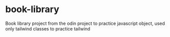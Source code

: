 # book-library
Book library project from the odin project to practice javascript object, used only tailwind classes to practice tailwind
